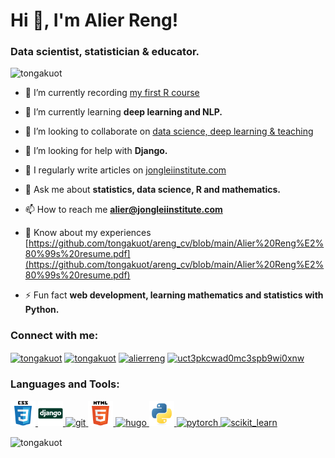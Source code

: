 <h1 align="left">Hi 👋, I'm Alier Reng!</h1>
<h3 align="left">Data scientist, statistician & educator.</h3>

<p align="left"> <img src="https://komarev.com/ghpvc/?username=tongakuot&label=Profile%20views&color=0e75b6&style=flat" alt="tongakuot" /> </p>

- 🔭 I’m currently recording [my first R course](https://jongleiinstitute.com/all-courses/data-analyst-with-r/getting-started-in-r/.)

- 🌱 I’m currently learning **deep learning and NLP.**

- 👯 I’m looking to collaborate on [data science, deep learning & teaching](https://jongleiinstitute.com/.)

- 🤝 I’m looking for help with **Django.**

- 📝 I regularly write articles on [jongleiinstitute.com](jongleiinstitute.com)

- 💬 Ask me about **statistics, data science, R and mathematics.**

- 📫 How to reach me **alier@jongleiinstitute.com**

- 📄 Know about my experiences [https://github.com/tongakuot/areng_cv/blob/main/Alier%20Reng%E2%80%99s%20resume.pdf](https://github.com/tongakuot/areng_cv/blob/main/Alier%20Reng%E2%80%99s%20resume.pdf)

- ⚡ Fun fact **web development, learning mathematics and statistics with Python.**

<h3 align="left">Connect with me:</h3>
<p align="left">
<a href="https://twitter.com/tongakuot" target="blank"><img align="center" src="https://raw.githubusercontent.com/rahuldkjain/github-profile-readme-generator/master/src/images/icons/Social/twitter.svg" alt="tongakuot" height="30" width="40" /></a>
<a href="https://linkedin.com/in/tongakuot" target="blank"><img align="center" src="https://raw.githubusercontent.com/rahuldkjain/github-profile-readme-generator/master/src/images/icons/Social/linked-in-alt.svg" alt="tongakuot" height="30" width="40" /></a>
<a href="https://kaggle.com/alierreng" target="blank"><img align="center" src="https://raw.githubusercontent.com/rahuldkjain/github-profile-readme-generator/master/src/images/icons/Social/kaggle.svg" alt="alierreng" height="30" width="40" /></a>
<a href="https://www.youtube.com/c/uct3pkcwad0mc3spb9wi0xnw" target="blank"><img align="center" src="https://raw.githubusercontent.com/rahuldkjain/github-profile-readme-generator/master/src/images/icons/Social/youtube.svg" alt="uct3pkcwad0mc3spb9wi0xnw" height="30" width="40" /></a>
</p>

<h3 align="left">Languages and Tools:</h3>
<p align="left"> <a href="https://www.w3schools.com/css/" target="_blank"> <img src="https://raw.githubusercontent.com/devicons/devicon/master/icons/css3/css3-original-wordmark.svg" alt="css3" width="40" height="40"/> </a> <a href="https://www.djangoproject.com/" target="_blank"> <img src="https://raw.githubusercontent.com/devicons/devicon/master/icons/django/django-original.svg" alt="django" width="40" height="40"/> </a> <a href="https://git-scm.com/" target="_blank"> <img src="https://www.vectorlogo.zone/logos/git-scm/git-scm-icon.svg" alt="git" width="40" height="40"/> </a> <a href="https://www.w3.org/html/" target="_blank"> <img src="https://raw.githubusercontent.com/devicons/devicon/master/icons/html5/html5-original-wordmark.svg" alt="html5" width="40" height="40"/> </a> <a href="https://gohugo.io/" target="_blank"> <img src="https://api.iconify.design/logos-hugo.svg" alt="hugo" width="40" height="40"/> </a> <a href="https://www.python.org" target="_blank"> <img src="https://raw.githubusercontent.com/devicons/devicon/master/icons/python/python-original.svg" alt="python" width="40" height="40"/> </a> <a href="https://pytorch.org/" target="_blank"> <img src="https://www.vectorlogo.zone/logos/pytorch/pytorch-icon.svg" alt="pytorch" width="40" height="40"/> </a> <a href="https://scikit-learn.org/" target="_blank"> <img src="https://upload.wikimedia.org/wikipedia/commons/0/05/Scikit_learn_logo_small.svg" alt="scikit_learn" width="40" height="40"/> </a> </p>

<p><img align="center" src="https://github-readme-stats.vercel.app/api/top-langs?username=tongakuot&show_icons=true&locale=en&layout=compact" alt="tongakuot" /></p>
